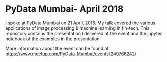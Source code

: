 # PyData Mumbai- April 2018
I spoke at PyData Mumbai on 21 April, 2018. My talk covered the various applications of image processing & machine learning in fin-tech. This repository contains the presentation I delivered at the event and the jupyter notebook of the examples in the presentation.

More information about the event can be found at https://www.meetup.com/PyData-Mumbai/events/249766242/
